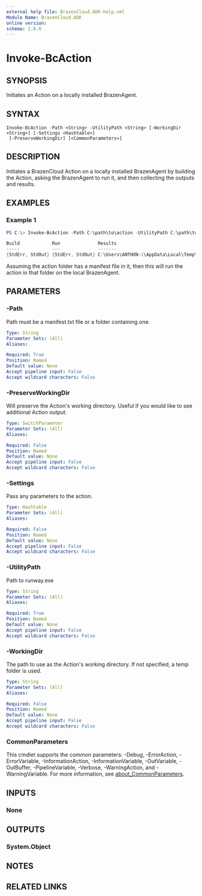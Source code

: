 ```yaml
---
external help file: BrazenCloud.ADK-help.xml
Module Name: BrazenCloud.ADK
online version:
schema: 2.0.0
---
```


# Invoke-BcAction

## SYNOPSIS
Initiates an Action on a locally installed BrazenAgent.

## SYNTAX

```
Invoke-BcAction -Path <String> -UtilityPath <String> [-WorkingDir <String>] [-Settings <Hashtable>]
 [-PreserveWorkingDir] [<CommonParameters>]
```

## DESCRIPTION
Initiates a BrazenCloud Action on a locally installed BrazenAgent by building the Action, asking the BrazenAgent to run it, and then collecting the outputs and results.

## EXAMPLES

### Example 1
```powershell
PS C:\> Invoke-BcAction -Path C:\path\to\action -UtilityPath C:\path\to\runway.exe -Settings @{'Output Type' = 'json'} -PreserveWorkingDir

Build            Run              Results                                                     StdOut
-----            ---              -------                                                     ------
{StdErr, StdOut} {StdErr, StdOut} C:\Users\ANTHON~1\AppData\Local\Temp\actiontest_results.zip {Get-Content: C:\Users…
```

Assuming the action folder has a manifest file in it, then this will run the action in that folder on the local BrazenAgent.

## PARAMETERS

### -Path
Path must be a manifest.txt file or a folder containing one.

```yaml
Type: String
Parameter Sets: (All)
Aliases:

Required: True
Position: Named
Default value: None
Accept pipeline input: False
Accept wildcard characters: False
```

### -PreserveWorkingDir
Will preserve the Action's working directory. Useful if you would like to see additional Action output.

```yaml
Type: SwitchParameter
Parameter Sets: (All)
Aliases:

Required: False
Position: Named
Default value: None
Accept pipeline input: False
Accept wildcard characters: False
```

### -Settings
Pass any parameters to the action.

```yaml
Type: Hashtable
Parameter Sets: (All)
Aliases:

Required: False
Position: Named
Default value: None
Accept pipeline input: False
Accept wildcard characters: False
```

### -UtilityPath
Path to runway.exe

```yaml
Type: String
Parameter Sets: (All)
Aliases:

Required: True
Position: Named
Default value: None
Accept pipeline input: False
Accept wildcard characters: False
```

### -WorkingDir
The path to use as the Action's working directory. If not specified, a temp folder is used.

```yaml
Type: String
Parameter Sets: (All)
Aliases:

Required: False
Position: Named
Default value: None
Accept pipeline input: False
Accept wildcard characters: False
```

### CommonParameters
This cmdlet supports the common parameters: -Debug, -ErrorAction, -ErrorVariable, -InformationAction, -InformationVariable, -OutVariable, -OutBuffer, -PipelineVariable, -Verbose, -WarningAction, and -WarningVariable. For more information, see [about_CommonParameters](http://go.microsoft.com/fwlink/?LinkID=113216).

## INPUTS

### None

## OUTPUTS

### System.Object
## NOTES

## RELATED LINKS
